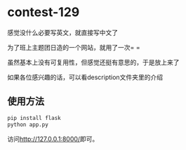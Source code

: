 # contest-129

感觉没什么必要写英文，就直接写中文了

为了班上主题团日造的一个网站，就用了一次= =

虽然基本上没有可复用性，但感觉还挺有意思的，于是放上来了

如果各位感兴趣的话，可以看description文件夹里的介绍

## 使用方法

```bash
pip install flask
python app.py
```

访问<http://127.0.0.1:8000/>即可。